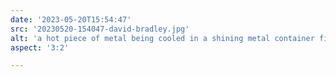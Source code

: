 ```yaml
---
date: '2023-05-20T15:54:47'
src: '20230520-154047-david-bradley.jpg'
alt: 'a hot piece of metal being cooled in a shining metal container filled with water'
aspect: '3:2'

---
```

